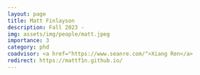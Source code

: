 ```yaml
---
layout: page
title: Matt Finlayson
description: Fall 2023 -
img: assets/img/people/matt.jpeg
importance: 3
category: phd
coadvisor: <a href="https://www.seanre.com/">Xiang Ren</a>
redirect: https://mattf1n.github.io/
---
```

